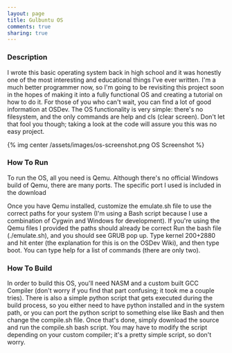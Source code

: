 ```yaml
---
layout: page
title: Gulbuntu OS
comments: true
sharing: true
---
```

### Description

I wrote this basic operating system back in high school and it was honestly one of the most interesting and educational things I've ever written. I'm a much better programmer now, so I'm going to be revisiting this project soon in the hopes of making it into a fully functional OS and creating a tutorial on how to do it. For those of you who can't wait, you can find a lot of good information at OSDev. The OS functionality is very simple: there's no filesystem, and the only commands are help and cls (clear screen). Don't let that fool you though; taking a look at the code will assure you this was no easy project.

{% img center /assets/images/os-screenshot.png OS Screenshot %}

### How To Run

To run the OS, all you need is Qemu. Although there's no official Windows build of Qemu, there are many ports. The specific port I used is included in the download

Once you have Qemu installed, customize the emulate.sh file to use the correct paths for your system (I'm using a Bash script because I use a combination of Cygwin and Windows for development). If you're using the Qemu files I provided the paths should already be correct Run the bash file (./emulate.sh), and you should see GRUB pop up. Type kernel 200+2880 and hit enter (the explanation for this is on the OSDev Wiki), and then type boot. You can type help for a list of commands (there are only two).

### How To Build

In order to build this OS, you'll need NASM and a custom built GCC Compiler (don't worry if you find that part confusing; it took me a couple tries). There is also a simple python script that gets executed during the build process, so you either need to have python installed and in the system path, or you can port the python script to something else like Bash and then change the compile.sh file. Once that's done, simply download the source and run the compile.sh bash script. You may have to modify the script depending on your custom compiler; it's a pretty simple script, so don't worry.
